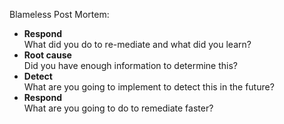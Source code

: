 Blameless Post Mortem:  


+ **Respond**  
What did you do to re-mediate and what did you learn?
+ **Root cause**  
Did you have enough information to determine this?
+ **Detect**  
What are you going to implement to detect this in the future?
+ **Respond**  
What are you going to do to remediate faster?
